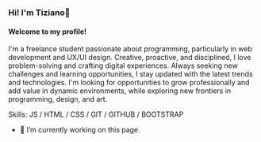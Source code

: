 
### Hi! I'm Tiziano👋
#### Welcome to my profile!
I'm a freelance student passionate about programming, particularly in web development and UX/UI design. Creative, proactive, and disciplined, I love problem-solving and crafting digital experiences. Always seeking new challenges and learning opportunities, I stay updated with the latest trends and technologies. I'm looking for opportunities to grow professionally and add value in dynamic environments, while exploring new frontiers in programming, design, and art.

Skills:  JS / HTML / CSS / GIT / GITHUB / BOOTSTRAP

- 🔭 I’m currently working on this page. 





